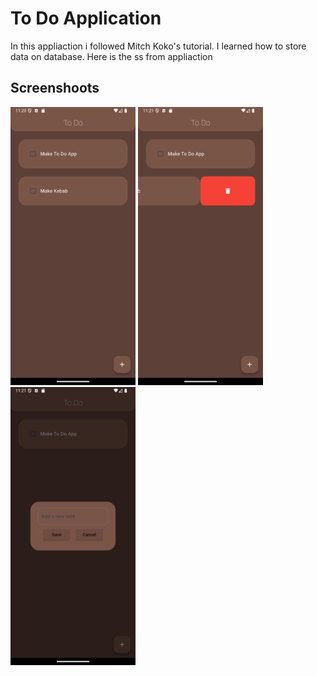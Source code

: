 
# To Do Application

In this appliaction i followed Mitch Koko's tutorial. I learned how to store data on database.
Here is the ss from appliaction




## Screenshoots

<img src= "screenshoots\1.png" width="200px"> <img src= "screenshoots\2.png" width="200px"> <img src= "screenshoots\3.png" width="200px">
  
